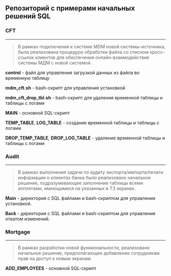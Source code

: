 ## Репозиторий с примерами начальных решений SQL

### CFT
***
>   В рамках подключения к системе MDM новой системы-источника, была реализована процедура обработки файла со списком кросс-ссылок клиентов для обеспечения онлайн-взаимодействия системы МДМ с новой системой.

**control** - файл для управления загрузкой данных из файла во временную таблицу

**mdm_cft.sh** - bash-скрипт для управления установкой

**mdm_cft_drop_tbl.sh** - bash-скрипт для удаления временной таблицы и таблицы с логами

**MAIN** - основной SQL-скрипт

**TEMP_TABLE**, **LOG_TABLE** - создание временной таблицы и таблицы с логами

**DROP_TEMP_TABLE**, **DROP_LOG_TABLE** - удаление временной таблицы и таблицы с логами



### Audit
***
>   В рамках выполнения задачи по аудиту экспорта/импорта/печати информации о клиентах банка было реализовано начальное решение, подразумевающее заполнение таблицы всеми апплетами, имеющимися на указанных в ТЗ экранах.

 **Main** - директория с SQL файлами и bash-скриптом для управления установкой.

  **Back** - директория с SQL файлами и bash-скриптом для управления откатом изменений.




### Mortgage
***
> В рамках разработки новой функиональности, реализовано начальное решение, предполагающее добавление сотрудникам прав на доступ к новым экранам

**ADD_EMPLOYEES** - основной SQL-скрипт

